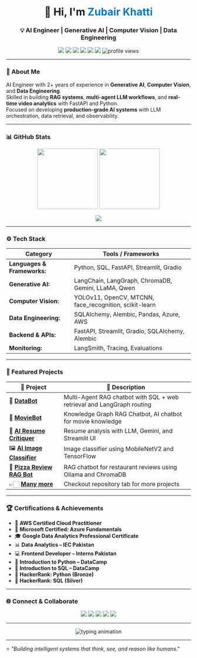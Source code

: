 <h1 align="center">👋 Hi, I'm <span style="color:#007acc;">Zubair Khatti</span></h1>
<h3 align="center">💡 AI Engineer | Generative AI | Computer Vision | Data Engineering</h3>


<p align="center">
  <a href="mailto:engrzubairkhatti@gmail.com"><img src="https://img.shields.io/badge/Gmail-EA4335?style=flat&logo=gmail&logoColor=white"/></a>
  <a href="https://www.linkedin.com/in/zubairkhatti"><img src="https://img.shields.io/badge/LinkedIn-0A66C2?style=flat&logo=linkedin&logoColor=white"/></a>
  <a href="https://www.kaggle.com/zubairkhatti"><img src="https://img.shields.io/badge/Kaggle-20BEFF?style=flat&logo=kaggle&logoColor=white"/></a>
  <a href="https://www.upwork.com/freelancers/~01e0c0e7cf08b486fc?mp_source=share"><img src="https://img.shields.io/badge/Upwork-14A800?style=flat&logo=upwork&logoColor=white"/></a>
  <a href="https://www.fiverr.com/engr_zubair_kh"><img src="https://img.shields.io/badge/Fiverr-1DBF73?style=flat&logo=fiverr&logoColor=white"/></a>
  <a href="https://zubairkhatti.site/"><img src="https://img.shields.io/badge/Portfolio-000000?style=flat&logo=About.me&logoColor=white"/></a>
  <img src="https://komarev.com/ghpvc/?username=ZubairKhatti&label=Profile%20Views&color=lightgrey&style=flat" alt="profile views"/>
</p>

---

### 🧠 About Me
AI Engineer with 2+ years of experience in **Generative AI**, **Computer Vision**, and **Data Engineering**.  
Skilled in building **RAG systems**, **multi-agent LLM workflows**, and **real-time video analytics** with FastAPI and Python.  
Focused on developing **production-grade AI systems** with LLM orchestration, data retrieval, and observability.

---

### 📊 GitHub Stats

</p>
<p align="center">
  <img height="165" src="https://github-readme-stats.vercel.app/api?username=zubairkhatti&show_icons=true&theme=default"/>
  <img src="https://github-readme-stats.vercel.app/api/top-langs/?username=zubairkhatti&layout=compact&theme=default" height="165" />
</p>

<p align="center">
  <img src="https://github-profile-trophy.vercel.app/?username=zubairkhatti&theme=flat&no-frame=true&row=1&margin-w=10"/>
</p>

---


### ⚙️ Tech Stack
| Category | Tools / Frameworks |
|-----------|--------------------|
| **Languages & Frameworks:** | Python, SQL, FastAPI, Streamlit, Gradio |
| **Generative AI:** |  LangChain, LangGraph, ChromaDB, Gemini, LLaMA, Qwen |
| **Computer Vision:** |YOLOv11, OpenCV, MTCNN, face_recognition, scikit-learn  |
| **Data Engineering:**| SQLAlchemy, Alembic, Pandas, Azure, AWS  |
| **Backend & APIs:** | FastAPI, Streamlit, Gradio, SQLAlchemy, Alembic |  
| **Monitoring:** | LangSmith, Tracing, Evaluations |

---

### 🚀 Featured Projects

| 🔧 Project | 📃 Description |
|-------------|----------------|
| 🧠 [**DataBot**](https://github.com/zubairkhatti/Multi-Agent-Chatbot-with-RAG-and-SQL-Database) | Multi-Agent RAG chatbot with SQL + web retrieval and LangGraph routing |
| 🎥 [**MovieBot**](https://github.com/zubairkhatti/Chatbot_with_Knowledge_Graph) | Knowledge Graph RAG Chatbot, AI chatbot for movie knowledge |
| 📄 [**AI Resume Critiquer**](https://github.com/zubairkhatti/resume_cretiquer) | Resume analysis with LLM, Gemini, and Streamlit UI |
| 🖼️ [**AI Image Classifier**](https://github.com/zubairkhatti/image_classifier) | Image classifier using MobileNetV2 and TensorFlow |
| 🍕 [**Pizza Review RAG Bot**](https://github.com/zubairkhatti/LocalAIAgentWithRAG) | RAG chatbot for restaurant reviews using Ollama and ChromaDB |
| 👉🏻 [**Many more**](https://github.com/zubairkhatti?tab=repositories) | Checkout repository tab for more projects|
---

### 🏆 Certifications & Achievements

- 🥇 **AWS Certified Cloud Practitioner**  
- 🥇 **Microsoft Certified: Azure Fundamentals**  
- 🎓 **Google Data Analytics Professional Certificate**  
- 📊 **Data Analytics – IEC Pakistan**  
- 💻 **Frontend Developer – Interns Pakistan**  
- 🐍 **Introduction to Python – DataCamp**  
- 🧠 **Introduction to SQL – DataCamp**  
- 🥉 **HackerRank: Python (Bronze)**  
- 🥈 **HackerRank: SQL (Silver)**  

---

### 🌐 Connect & Collaborate
<p align="center">
  <a href="mailto:engrzubairkhatti@gmail.com"><img src="https://img.shields.io/badge/Gmail-EA4335?style=for-the-badge&logo=gmail&logoColor=white"/></a>
  <a href="https://www.linkedin.com/in/zubairkhatti"><img src="https://img.shields.io/badge/LinkedIn-0A66C2?style=for-the-badge&logo=linkedin&logoColor=white"/></a>
  <a href="https://www.kaggle.com/zubairkhatti"><img src="https://img.shields.io/badge/Kaggle-20BEFF?style=for-the-badge&logo=kaggle&logoColor=white"/></a>
  <a href="https://www.upwork.com/freelancers/~01e0c0e7cf08b486fc?mp_source=share"><img src="https://img.shields.io/badge/Upwork-14A800?style=for-the-badge&logo=upwork&logoColor=white"/></a>
  <a href="https://www.fiverr.com/engr_zubair_kh"><img src="https://img.shields.io/badge/Fiverr-1DBF73?style=for-the-badge&logo=fiverr&logoColor=white"/></a>
</p>

---
<p align="center">
  <img src="https://readme-typing-svg.herokuapp.com?font=Fira+Code&size=22&pause=10&color=007acc&center=true&vCenter=true&width=610&lines=💡AI+Engineer+%7C+Generative+AI+%7C+Computer+Vision;Building+Smarter+AI+Solutions;Let's+Innovate+Together+🚀" alt="typing animation"/>
</p>

---

⭐ *"Building intelligent systems that think, see, and reason like humans."*
